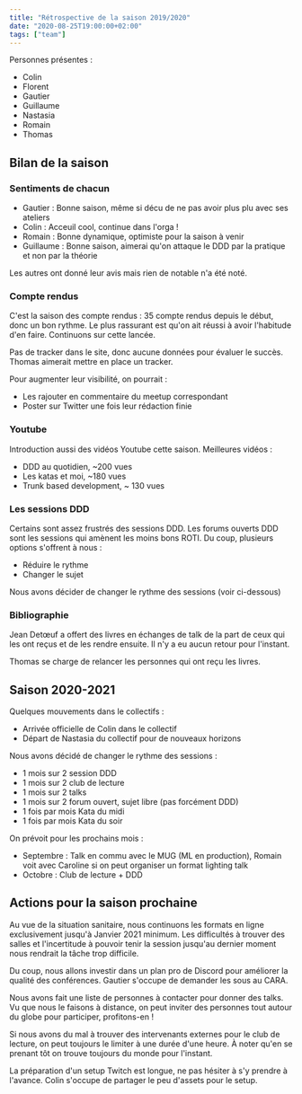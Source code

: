 ```yaml
---
title: "Rétrospective de la saison 2019/2020"
date: "2020-08-25T19:00:00+02:00"
tags: ["team"]
---
```


Personnes présentes :

- Colin
- Florent
- Gautier
- Guillaume
- Nastasia
- Romain
- Thomas

## Bilan de la saison

### Sentiments de chacun

- Gautier : Bonne saison, même si décu de ne pas avoir plus plu avec ses ateliers
- Colin : Acceuil cool, continue dans l'orga !
- Romain : Bonne dynamique, optimiste pour la saison à venir
- Guillaume : Bonne saison, aimerai qu'on attaque le DDD par la pratique et non par la théorie

Les autres ont donné leur avis mais rien de notable n'a été noté.

### Compte rendus

C'est la saison des compte rendus : 35 compte rendus depuis le début, donc un bon rythme. Le plus rassurant est qu'on ait réussi à avoir l'habitude d'en faire. Continuons sur cette lancée.

Pas de tracker dans le site, donc aucune données pour évaluer le succès. Thomas aimerait mettre en place un tracker.

Pour augmenter leur visibilité, on pourrait :

- Les rajouter en commentaire du meetup correspondant
- Poster sur Twitter une fois leur rédaction finie

### Youtube

Introduction aussi des vidéos Youtube cette saison. Meilleures vidéos :

- DDD au quotidien, ~200 vues
- Les katas et moi, ~180 vues
- Trunk based development, ~ 130 vues

### Les sessions DDD

Certains sont assez frustrés des sessions DDD. Les forums ouverts DDD sont les sessions qui amènent les moins bons ROTI. Du coup, plusieurs options s'offrent à nous :

- Réduire le rythme
- Changer le sujet

Nous avons décider de changer le rythme des sessions (voir ci-dessous)

### Bibliographie

Jean Detœuf a offert des livres en échanges de talk de la part de ceux qui les ont reçus et de les rendre ensuite. Il n'y a eu aucun retour pour l'instant.

Thomas se charge de relancer les personnes qui ont reçu les livres.

## Saison 2020-2021

Quelques mouvements dans le collectifs :

- Arrivée officielle de Colin dans le collectif
- Départ de Nastasia du collectif pour de nouveaux horizons

Nous avons décidé de changer le rythme des sessions :

- 1 mois sur 2 session DDD
- 1 mois sur 2 club de lecture
- 1 mois sur 2 talks
- 1 mois sur 2 forum ouvert, sujet libre (pas forcément DDD)
- 1 fois par mois Kata du midi
- 1 fois par mois Kata du soir

On prévoit pour les prochains mois :

- Septembre : Talk en commu avec le MUG (ML en production), Romain voit avec Caroline si on peut organiser un format lighting talk
- Octobre : Club de lecture + DDD

## Actions pour la saison prochaine

Au vue de la situation sanitaire, nous continuons les formats en ligne exclusivement jusqu'à Janvier 2021 minimum. Les difficultés à trouver des salles et l'incertitude à pouvoir tenir la session jusqu'au dernier moment nous rendrait la tâche trop difficile.

Du coup, nous allons investir dans un plan pro de Discord pour améliorer la qualité des conférences. Gautier s'occupe de demander les sous au CARA.

Nous avons fait une liste de personnes à contacter pour donner des talks. Vu que nous le faisons à distance, on peut inviter des personnes tout autour du globe pour participer, profitons-en !

Si nous avons du mal à trouver des intervenants externes pour le club de lecture, on peut toujours le limiter à une durée d'une heure. À noter qu'en se prenant tôt on trouve toujours du monde pour l'instant.

La préparation d'un setup Twitch est longue, ne pas hésiter à s'y prendre à l'avance. Colin s'occupe de partager le peu d'assets pour le setup.

